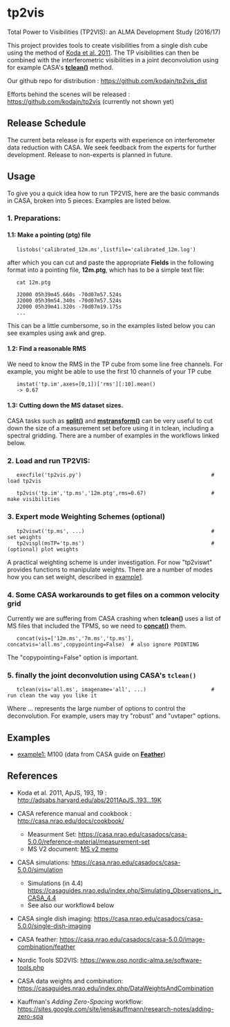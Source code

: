 # tp2vis
Total Power to Visibilities (TP2VIS): an ALMA Development Study (2016/17)

This project provides tools to create visibilities from a single dish cube using the method
of [Koda et al. 2011](http://adsabs.harvard.edu/abs/2011ApJS..193...19K).
The TP visibilities can then be combined with the interferometric visibilities in
a joint deconvolution using for example CASA's
[**tclean()**](https://casa.nrao.edu/casadocs/casa-5.0.0/global-task-list/task_tclean/about)
method.

Our github repo for distribution : https://github.com/kodajn/tp2vis_dist

Efforts behind the scenes will be released : https://github.com/kodajn/tp2vis (currently not shown yet)

## Release Schedule

The current beta release is for experts with experience on interferometer data reduction with CASA. We seek feedback from the experts for further development. Release to non-experts is planned in future.


## Usage

To give you a quick idea how to run TP2VIS, here are the basic commands in CASA, broken into 5 pieces. Examples are listed below.


### 1. Preparations:

#### 1.1: Make a pointing (**ptg**) file

       listobs('calibrated_12m.ms',listfile='calibrated_12m.log')

after which you can cut and paste the appropriate **Fields**
in the following format into a pointing file, **12m.ptg**, which has to be a simple text file:

       cat 12m.ptg
       
       J2000 05h39m45.660s -70d07m57.524s
       J2000 05h39m54.340s -70d07m57.524s
       J2000 05h39m41.320s -70d07m19.175s
       ...

This can be a little cumbersome, so in the examples listed below you can see examples using awk and grep.

#### 1.2: Find a reasonable RMS

We need to know the RMS in the TP cube from some line free channels. For example, you might be able
to use the first 10 channels of your TP cube

       imstat('tp.im',axes=[0,1])['rms'][:10].mean()
       -> 0.67

#### 1.3: Cutting down the MS dataset sizes.

CASA tasks such as
[**split()**](https://casa.nrao.edu/casadocs/casa-5.0.0/global-task-list/task_split/about)
and
[**mstransform()**](https://casa.nrao.edu/casadocs/casa-5.0.0/global-task-list/task_mstransform/about)
can be very useful to cut down the size
of a measurement set before using it in tclean, including a spectral gridding.
There are a number of examples in the workflows linked below.


### 2. Load and run TP2VIS:

       execfile('tp2vis.py')                                          # load tp2vis 

       tp2vis('tp.im','tp.ms','12m.ptg',rms=0.67)                     # make visibilities

### 3. Expert mode Weighting Schemes (optional)

       tp2viswt('tp.ms', ...)                                         # set weights
       tp2vispl(msTP='tp.ms')                                         # (optional) plot weights

A practical weighting scheme is under investigation. For now "tp2viswt" provides functions to manipulate weights. There are a number of modes how you can set weight, described in [example1](example1.md).

### 4. Some CASA workarounds to get files on a common velocity grid

Currently we are suffering from CASA crashing when **tclean()** uses a list of MS files that included
the TPMS, so we need to
[**concat()**](https://casa.nrao.edu/casadocs/casa-5.0.0/global-task-list/task_concat/about)
them.

       concat(vis=['12m.ms','7m.ms','tp.ms'], concatvis='all.ms',copypointing=False)  # also ignore POINTING

The "copypointing=False" option is important.

### 5. finally the joint deconvolution using CASA's ``tclean()``

       tclean(vis='all.ms', imagename='all', ...)                     # run clean the way you like it

Where ... represents the large number of options to control the deconvolution. For example, users may try "robust" and "uvtaper" options.


## Examples

* [example1:](example1.md)  M100 (data from CASA guide on [**Feather**](https://casaguides.nrao.edu/index.php/M100_Band3_Combine_4.3))

## References

* Koda et al. 2011, ApJS, 193, 19 : http://adsabs.harvard.edu/abs/2011ApJS..193...19K

* CASA reference manual and cookbook : http://casa.nrao.edu/docs/cookbook/
  * Measurment Set: https://casa.nrao.edu/casadocs/casa-5.0.0/reference-material/measurement-set
  * MS V2 document: [MS v2 memo](https://casa.nrao.edu/casadocs/casa-5.0.0/reference-material/229-1.ps/@@download/file/229.ps)
* CASA simulations: https://casa.nrao.edu/casadocs/casa-5.0.0/simulation
  * Simulations (in 4.4) https://casaguides.nrao.edu/index.php/Simulating_Observations_in_CASA_4.4
  * See also our workflow4 below
* CASA single dish imaging:  https://casa.nrao.edu/casadocs/casa-5.0.0/single-dish-imaging
* CASA feather: https://casa.nrao.edu/casadocs/casa-5.0.0/image-combination/feather
* Nordic Tools SD2VIS: https://www.oso.nordic-alma.se/software-tools.php
* CASA data weights and combination:  https://casaguides.nrao.edu/index.php/DataWeightsAndCombination
* Kauffman's *Adding Zero-Spacing* workflow: https://sites.google.com/site/jenskauffmann/research-notes/adding-zero-spa
